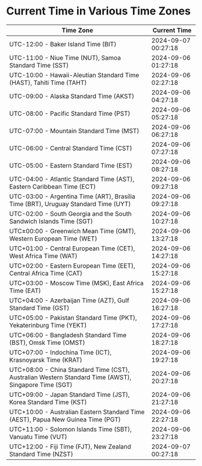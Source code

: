 # Current Time in Various Time Zones

| Time Zone | Current Time |
|-----------|--------------|
| UTC-12:00 - Baker Island Time (BIT) | 2024-09-07 00:27:18 |
| UTC-11:00 - Niue Time (NUT), Samoa Standard Time (SST) | 2024-09-06 01:27:18 |
| UTC-10:00 - Hawaii-Aleutian Standard Time (HAST), Tahiti Time (TAHT) | 2024-09-06 02:27:18 |
| UTC-09:00 - Alaska Standard Time (AKST) | 2024-09-06 04:27:18 |
| UTC-08:00 - Pacific Standard Time (PST) | 2024-09-06 05:27:18 |
| UTC-07:00 - Mountain Standard Time (MST) | 2024-09-06 06:27:18 |
| UTC-06:00 - Central Standard Time (CST) | 2024-09-06 07:27:18 |
| UTC-05:00 - Eastern Standard Time (EST) | 2024-09-06 08:27:18 |
| UTC-04:00 - Atlantic Standard Time (AST), Eastern Caribbean Time (ECT) | 2024-09-06 09:27:18 |
| UTC-03:00 - Argentina Time (ART), Brasília Time (BRT), Uruguay Standard Time (UYT) | 2024-09-06 09:27:18 |
| UTC-02:00 - South Georgia and the South Sandwich Islands Time (SGT) | 2024-09-06 10:27:18 |
| UTC±00:00 - Greenwich Mean Time (GMT), Western European Time (WET) | 2024-09-06 13:27:18 |
| UTC+01:00 - Central European Time (CET), West Africa Time (WAT) | 2024-09-06 14:27:18 |
| UTC+02:00 - Eastern European Time (EET), Central Africa Time (CAT) | 2024-09-06 15:27:18 |
| UTC+03:00 - Moscow Time (MSK), East Africa Time (EAT) | 2024-09-06 15:27:18 |
| UTC+04:00 - Azerbaijan Time (AZT), Gulf Standard Time (GST) | 2024-09-06 16:27:18 |
| UTC+05:00 - Pakistan Standard Time (PKT), Yekaterinburg Time (YEKT) | 2024-09-06 17:27:18 |
| UTC+06:00 - Bangladesh Standard Time (BST), Omsk Time (OMST) | 2024-09-06 18:27:18 |
| UTC+07:00 - Indochina Time (ICT), Krasnoyarsk Time (KRAT) | 2024-09-06 19:27:18 |
| UTC+08:00 - China Standard Time (CST), Australian Western Standard Time (AWST), Singapore Time (SGT) | 2024-09-06 20:27:18 |
| UTC+09:00 - Japan Standard Time (JST), Korea Standard Time (KST) | 2024-09-06 21:27:18 |
| UTC+10:00 - Australian Eastern Standard Time (AEST), Papua New Guinea Time (PGT) | 2024-09-06 22:27:18 |
| UTC+11:00 - Solomon Islands Time (SBT), Vanuatu Time (VUT) | 2024-09-06 23:27:18 |
| UTC+12:00 - Fiji Time (FJT), New Zealand Standard Time (NZST) | 2024-09-07 00:27:18 |
